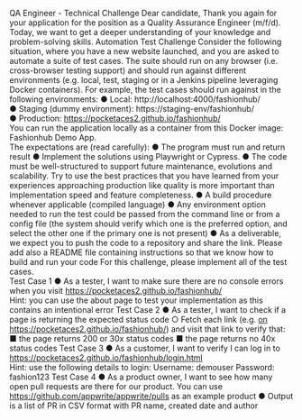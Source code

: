QA Engineer - Technical Challenge 
Dear candidate, 
Thank you again for your application for the position as a Quality Assurance Engineer (m/f/d). 
Today, we want to get a deeper understanding of your knowledge and problem-solving skills. 
Automation Test Challenge 
Consider the following situation, where you have a new website launched, and you are asked to 
automate a suite of test cases. The suite should run on any browser (i.e. 
cross-browser testing support) and should run against different environments (e.g. local, test, staging or in 
a Jenkins pipeline leveraging Docker containers). For example, the test cases should run against in the 
following environments: 
● Local: http://localhost:4000/fashionhub/  
● Staging (dummy environment): https://staging-env/fashionhub/  
● Production: https://pocketaces2.github.io/fashionhub/  
You can run the application locally as a container from this Docker image: Fashionhub Demo App.  
The expectations are (read carefully): 
● The program must run and return result 
● Implement the solutions using Playwright or Cypress. 
● The code must be well-structured to support future maintenance, evolutions and scalability. Try 
to use the best practices that you have learned from your experiences approaching production 
like quality is more important than implementation speed and feature completeness. 
● A build procedure whenever applicable (compiled language) 
● Any environment option needed to run the test could be passed from the command line or 
from a config file (the system should verify which one is the preferred option, and select 
the other one if the primary one is not present) 
● As a deliverable, we expect you to push the code to a repository and share the link. Please add 
also a README file containing instructions so that we know how to build and run your code 
For this challenge, please implement all of the test cases.  
Test Case 1 
● As a tester, I want to make sure there are no console errors when you visit 
https://pocketaces2.github.io/fashionhub/  
Hint: you can use the about page to test your implementation as this contains an intentional error 
Test Case 2 
● As a tester, I want to check if a page is returning the expected status code 
○ Fetch each link (e.g. <a href=””/> on 
https://pocketaces2.github.io/fashionhub/) and visit that link to verify that: 
■ the page returns 200 or 30x status codes 
■ the page returns no 40x status codes 
Test Case 3 
● As a customer, I want to verify I can log in to 
https://pocketaces2.github.io/fashionhub/login.html  
Hint: use the following details to login: Username: demouser Password: fashion123 
Test Case 4 
● As a product owner, I want to see how many open pull requests are there for our product. You 
can use https://github.com/appwrite/appwrite/pulls as an example product 
● Output is a list of PR in CSV format with PR name, created date and author 